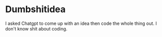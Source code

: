 # Dumbshitidea
I asked Chatgpt to come up with an idea then code the whole thing out. I don't know shit about coding.
